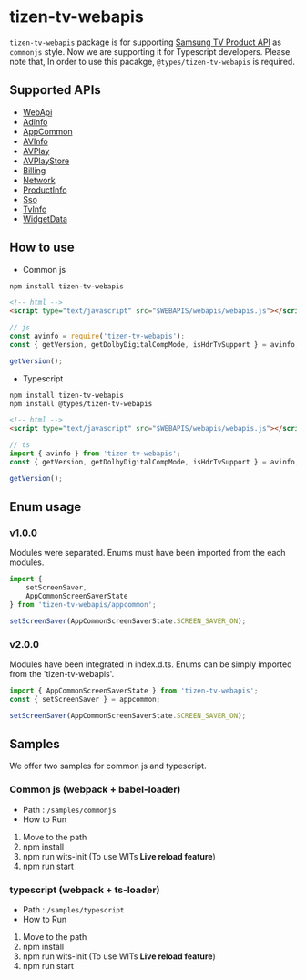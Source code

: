 # tizen-tv-webapis

`tizen-tv-webapis` package is for supporting [Samsung TV Product API](https://developer.samsung.com/smarttv/develop/api-references/samsung-product-api-references.html) as `commonjs` style.
Now we are supporting it for Typescript developers.
Please note that, In order to use this pacakge, `@types/tizen-tv-webapis` is required.

## Supported APIs

-   [WebApi](https://developer.samsung.com/smarttv/develop/api-references/samsung-product-api-references/webapi-api.html)
-   [Adinfo](https://developer.samsung.com/smarttv/develop/api-references/samsung-product-api-references/adinfo-api.html)
-   [AppCommon](https://developer.samsung.com/smarttv/develop/api-references/samsung-product-api-references/appcommon-api.html)
-   [AVInfo](https://developer.samsung.com/smarttv/develop/api-references/samsung-product-api-references/avinfo-api.html)
-   [AVPlay](https://developer.samsung.com/smarttv/develop/api-references/samsung-product-api-references/avplay-api.html)
-   [AVPlayStore](https://developer.samsung.com/smarttv/develop/api-references/samsung-product-api-references/avplaystore-api.html)
-   [Billing](https://developer.samsung.com/smarttv/develop/api-references/samsung-product-api-references/billing-api.html)
-   [Network](https://developer.samsung.com/smarttv/develop/api-references/samsung-product-api-references/network-api.html)
-   [ProductInfo](https://developer.samsung.com/smarttv/develop/api-references/samsung-product-api-references/productinfo-api.html)
-   [Sso](https://developer.samsung.com/smarttv/develop/api-references/samsung-product-api-references/sso-api.html)
-   [TvInfo](https://developer.samsung.com/smarttv/develop/api-references/samsung-product-api-references/tvinfo-api.html)
-   [WidgetData](https://developer.samsung.com/smarttv/develop/api-references/samsung-product-api-references/widgetdata-api.html)

## How to use

-   Common js

```sh
npm install tizen-tv-webapis
```

```html
<!-- html -->
<script type="text/javascript" src="$WEBAPIS/webapis/webapis.js"></script>
```

```js
// js
const avinfo = require('tizen-tv-webapis');
const { getVersion, getDolbyDigitalCompMode, isHdrTvSupport } = avinfo;

getVersion();
```

-   Typescript

```sh
npm install tizen-tv-webapis
npm install @types/tizen-tv-webapis
```

```html
<!-- html -->
<script type="text/javascript" src="$WEBAPIS/webapis/webapis.js"></script>
```

```ts
// ts
import { avinfo } from 'tizen-tv-webapis';
const { getVersion, getDolbyDigitalCompMode, isHdrTvSupport } = avinfo;

getVersion();
```

## Enum usage

### v1.0.0

Modules were separated. Enums must have been imported from the each modules.

```ts
import {
    setScreenSaver,
    AppCommonScreenSaverState
} from 'tizen-tv-webapis/appcommon';

setScreenSaver(AppCommonScreenSaverState.SCREEN_SAVER_ON);
```

### v2.0.0

Modules have been integrated in index.d.ts. Enums can be simply imported from the 'tizen-tv-webapis'.

```ts
import { AppCommonScreenSaverState } from 'tizen-tv-webapis';
const { setScreenSaver } = appcommon;

setScreenSaver(AppCommonScreenSaverState.SCREEN_SAVER_ON);
```

## Samples

We offer two samples for common js and typescript.

### Common js (webpack + babel-loader)

-   Path : `/samples/commonjs`
-   How to Run

1. Move to the path
2. npm install
3. npm run wits-init (To use WITs **Live reload feature**)
4. npm run start

### typescript (webpack + ts-loader)

-   Path : `/samples/typescript`
-   How to Run

1. Move to the path
2. npm install
3. npm run wits-init (To use WITs **Live reload feature**)
4. npm run start

```

```
